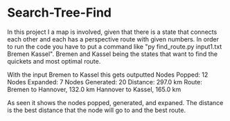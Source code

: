 # Search-Tree-Find
In this project I a map is involved, given that there is a state that connects each other and each has a perspective route with given numbers. In order to run the code you have to put a command like "py find_route.py input1.txt Bremen Kassel". Bremen and Kassel being the states that want to find the quickets and most optimal route. 

With the input Bremen to Kassel this gets outputted
Nodes Popped: 12
Nodes Expanded: 7
Nodes Generated: 20
Distance: 297.0 km
Route:
Bremen to Hannover, 132.0 km
Hannover to Kassel, 165.0 km

As seen it shows the nodes popped, generated, and expaned. The distance is the best distance that the node will go to and the best route.
